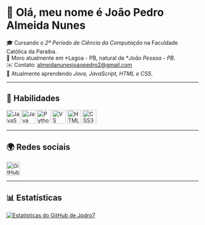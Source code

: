 # 👋 Olá, meu nome é João Pedro Almeida Nunes  

🎓 Cursando o *2º Período de Ciência da Computação* na Faculdade Católica da Paraíba.  
📍 Moro atualmente em *Lagoa - PB, natural de **João Pessoa - PB*.  
✉️ Contato: [almeidanunesjoaopedro2@gmail.com](mailto:almeidanunesjoaopedro2@gmail.com)  
🧠 Atualmente aprendendo *Java, JavaScript, HTML e CSS*.  

---

## 🚀 Habilidades  

<p align="left">
<a href="https://developer.mozilla.org/en-US/docs/Web/JavaScript" target="_blank"><img src="https://raw.githubusercontent.com/danielcranney/readme-generator/main/public/icons/skills/javascript-colored.svg" alt="JavaScript" width="36" height="36"/></a>
<a href="https://www.oracle.com/java/" target="_blank"><img src="https://raw.githubusercontent.com/danielcranney/readme-generator/main/public/icons/skills/java-colored.svg" alt="Java" width="36" height="36"/></a>
<a href="https://www.python.org/" target="_blank"><img src="https://raw.githubusercontent.com/danielcranney/readme-generator/main/public/icons/skills/python-colored.svg" alt="Python" width="36" height="36"/></a>
<a href="https://code.visualstudio.com/" target="_blank"><img src="https://raw.githubusercontent.com/danielcranney/readme-generator/main/public/icons/skills/visualstudiocode-colored.svg" alt="VS Code" width="36" height="36"/></a>
<a href="https://developer.mozilla.org/en-US/docs/Glossary/HTML5" target="_blank"><img src="https://raw.githubusercontent.com/danielcranney/readme-generator/main/public/icons/skills/html5-colored.svg" alt="HTML5" width="36" height="36"/></a>
<a href="https://www.w3.org/TR/CSS/#css" target="_blank"><img src="https://raw.githubusercontent.com/danielcranney/readme-generator/main/public/icons/skills/css3-colored.svg" alt="CSS3" width="36" height="36"/></a>
</p>

---

## 🌍 Redes sociais  

<p align="left">
<a href="https://github.com/Jpdro7" target="_blank">
  <img src="https://raw.githubusercontent.com/danielcranney/readme-generator/main/public/icons/socials/github.svg" width="36" height="36" alt="GitHub"/>
</a>
</p>

---

## 📊 Estatísticas  

<a href="https://github.com/Jpdro7">
  <img src="https://github-readme-stats.vercel.app/api?username=Jpdro7&show_icons=true&count_private=true&title_color=0891b2&text_color=ffffff&icon_color=0891b2&bg_color=1c1917&hide_border=true" alt="Estatísticas do GitHub de Jpdro7"/>
</a>
